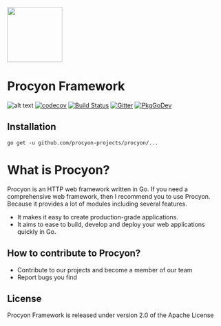 
<img src="https://avatars.githubusercontent.com/u/66616268?s=200&v=4" width="128">

# Procyon Framework
![alt text](https://goreportcard.com/badge/github.com/procyon-projects/procyon)
[![codecov](https://codecov.io/gh/procyon-projects/procyon/branch/master/graph/badge.svg?token=H02KEYZVHH)](https://codecov.io/gh/procyon-projects/procyon)
[![Build Status](https://travis-ci.com/procyon-projects/procyon.svg?branch=master)](https://travis-ci.com/procyon-projects/procyon)
[![Gitter](https://badges.gitter.im/procyon-projects/community.svg)](https://gitter.im/procyon-projects/community?utm_source=badge&utm_medium=badge&utm_campaign=pr-badge)
[![PkgGoDev](https://pkg.go.dev/badge/procyon-projects/procyon)](https://pkg.go.dev/github.com/procyon-projects/procyon)


## Installation

```shell
go get -u github.com/procyon-projects/procyon/...
```

# What is Procyon? 

Procyon is an HTTP web framework written in Go. If you need a comprehensive web framework, then I recommend you to use Procyon. Because it provides a lot of modules including several features.

* It makes it easy to create production-grade applications. 
* It aims to ease to build, develop and deploy your web applications quickly in Go.

## How to contribute to Procyon?
* Contribute to our projects and become a member of our team
* Report bugs you find

## License
Procyon Framework is released under version 2.0 of the Apache License
